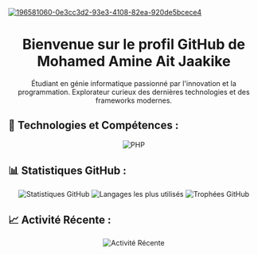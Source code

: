 [![196581060-0e3cc3d2-93e3-4108-82ea-920de5bcece4](https://github.com/MohamedAmineAitJaakike/MohamedAmineAitJaakike/assets/156606560/f69f7670-4c18-4caa-8688-b437f501186d)](https://github.com/MohamedAmineAitJaakike)

<div align="center">
  <h1>Bienvenue sur le profil GitHub de Mohamed Amine Ait Jaakike</h1>
  <p>Étudiant en génie informatique passionné par l'innovation et la programmation. Explorateur curieux des dernières technologies et des frameworks modernes.</p>
</div>

## 🚀 Technologies et Compétences :

<div align="center">
  <p>
    <img src="https://img.shields.io/badge/PHP-777BB4?style=for-the-badge&logo=php&logoColor=white" alt="PHP">
    <!-- Ajoutez ici d'autres icônes pour les langages et les frameworks -->
  </p>
</div>

## 📊 Statistiques GitHub :

<div align="center">
  <img src="https://github-readme-stats.vercel.app/api?username=MohamedAmineAitJaakike&show_icons=true&theme=radical" alt="Statistiques GitHub">
  <img src="https://github-readme-stats.vercel.app/api/top-langs/?username=MohamedAmineAitJaakike&layout=compact&theme=radical" alt="Langages les plus utilisés">
  <img src="https://github-profile-trophy.vercel.app/?username=MohamedAmineAitJaakike&theme=dracula" alt="Trophées GitHub">
</div>

## 📈 Activité Récente :

<div align="center">
  <img src="https://github-readme-stats.vercel.app/api/wakatime?username=MohamedAmineAitJaakike&theme=radical" alt="Activité Récente">
</div>
